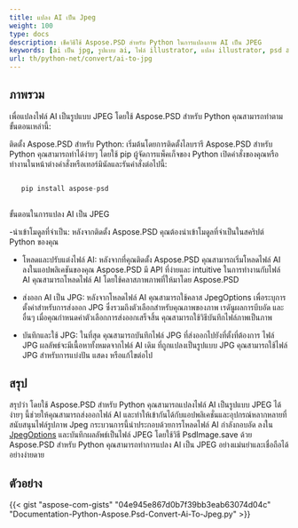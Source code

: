 ```yaml
---
title: แปลง AI เป็น Jpeg
weight: 100
type: docs
description: เช็ควิธีใช้ Aspose.PSD สำหรับ Python ในการแปลงภาพ AI เป็น JPEG
keywords: [ai เป็น jpg, รูปแบบ ai, ไฟล์ illustrator, แปลง illustrator, psd api, python, ตัวอย่างโค้ด]
url: th/python-net/convert/ai-to-jpg
---
```


## **ภาพรวม**
เพื่อแปลงไฟล์ AI เป็นรูปแบบ JPEG โดยใช้ Aspose.PSD สำหรับ Python คุณสามารถทำตามขั้นตอนเหล่านี้:

ติดตั้ง Aspose.PSD สำหรับ Python: เริ่มต้นโดยการติดตั้งไลบรารี Aspose.PSD สำหรับ Python คุณสามารถทำได้ง่ายๆ โดยใช้ pip ผู้จัดการแพ็คเก็จของ Python เปิดคำสั่งของคุณหรือทำงานในหน้าต่างคำสั่งหรือเทอร์มินัลและรันคำสั่งต่อไปนี้:

```python

   pip install aspose-psd
  
```

ขั้นตอนในการแปลง AI เป็น JPEG

-นำเข้าโมดูลที่จำเป็น: หลังจากติดตั้ง Aspose.PSD คุณต้องนำเข้าโมดูลที่จำเป็นในสคริปต์ Python ของคุณ
- โหลดและปรับแต่งไฟล์ AI: หลังจากที่คุณติดตั้ง Aspose.PSD คุณสามารถเริ่มโหลดไฟล์ AI ลงในแอปพลิเคชันของคุณ Aspose.PSD มี API ที่ง่ายและ intuitive ในการทำงานกับไฟล์ AI คุณสามารถโหลดไฟล์ AI โดยใช้คลาสภาพภาพที่ให้มาโดย Aspose.PSD

- ส่งออก AI เป็น JPG: หลังจากโหลดไฟล์ AI คุณสามารถใช้คลาส JpegOptions เพื่อระบุการตั้งค่าสำหรับการส่งออก JPG ซึ่งรวมถึงตัวเลือกสำหรับคุณภาพของภาพ เรดันูผลการบีบอัด และอื่นๆ เมื่อคุณกำหนดค่าตัวเลือกการส่งออกเสร็จสิ้น คุณสามารถใช้วิธีบันทึกไฟล์ภาพเป็นภาพ

- บันทึกและใช้ JPG: ในที่สุด คุณสามารถบันทึกไฟล์ JPG ที่ส่งออกไปยังที่ตั้งที่ต้องการ ไฟล์ JPG ผลลัพธ์จะมีเนื้อหาทั้งหมดจากไฟล์ AI เดิม ที่ถูกแปลงเป็นรูปแบบ JPG คุณสามารถใช้ไฟล์ JPG สำหรับการแบ่งปัน แสดง หรือแก้ไขต่อไป

## **สรุป**
สรุปว่า โดยใช้ Aspose.PSD สำหรับ Python คุณสามารถแปลงไฟล์ AI เป็นรูปแบบ JPEG ได้ง่ายๆ นี้ช่วยให้คุณสามารถส่งออกไฟล์ AI และทำให้เข้ากันได้กับแอปพลิเคชั่นและอุปกรณ์หลากหลายที่สนับสนุนไฟล์รูปภาพ Jpeg กระบวนการนี้นำประกอบด้วยการโหลดไฟล์ AI กำลังกอบอัด ลงใน [JpegOptions](https://reference.aspose.com/psd/python-net/aspose.psd.imageoptions/jpegoptions/) และบันทึกผลลัพธ์เป็นไฟล์ JPEG โดยใช้วิธี PsdImage.save ด้วย Aspose.PSD สำหรับ Python คุณสามารถทำการแปลง AI เป็น JPEG อย่างแม่นยำและเชื่อถือได้อย่างง่ายดาย

## **ตัวอย่าง**
{{< gist "aspose-com-gists" "04e945e867d0b7f39bb3eab63074d04c" "Documentation-Python-Aspose.Psd-Convert-Ai-To-Jpeg.py" >}}
